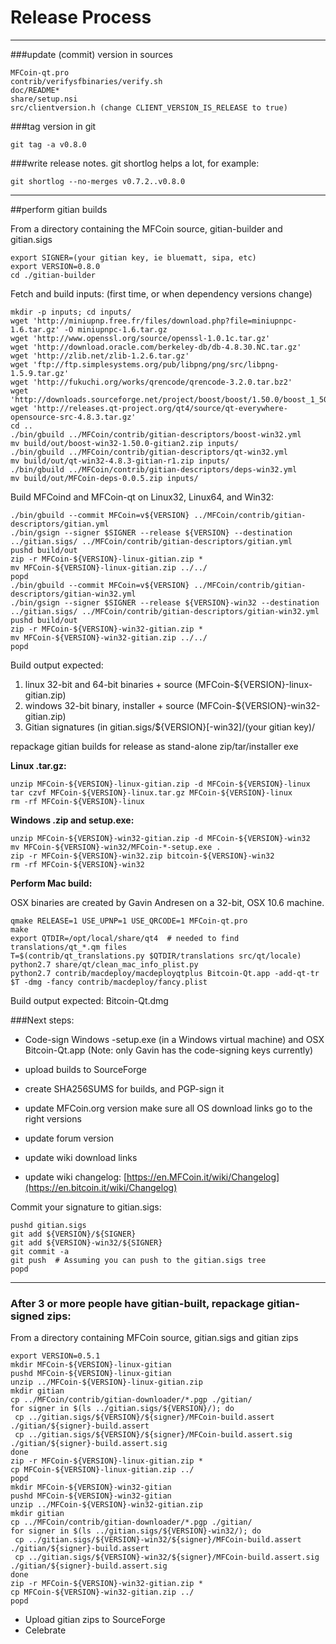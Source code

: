 Release Process
====================

* * *

###update (commit) version in sources


	MFCoin-qt.pro
	contrib/verifysfbinaries/verify.sh
	doc/README*
	share/setup.nsi
	src/clientversion.h (change CLIENT_VERSION_IS_RELEASE to true)

###tag version in git

	git tag -a v0.8.0

###write release notes. git shortlog helps a lot, for example:

	git shortlog --no-merges v0.7.2..v0.8.0

* * *

##perform gitian builds

 From a directory containing the MFCoin source, gitian-builder and gitian.sigs
  
	export SIGNER=(your gitian key, ie bluematt, sipa, etc)
	export VERSION=0.8.0
	cd ./gitian-builder

 Fetch and build inputs: (first time, or when dependency versions change)

	mkdir -p inputs; cd inputs/
	wget 'http://miniupnp.free.fr/files/download.php?file=miniupnpc-1.6.tar.gz' -O miniupnpc-1.6.tar.gz
	wget 'http://www.openssl.org/source/openssl-1.0.1c.tar.gz'
	wget 'http://download.oracle.com/berkeley-db/db-4.8.30.NC.tar.gz'
	wget 'http://zlib.net/zlib-1.2.6.tar.gz'
	wget 'ftp://ftp.simplesystems.org/pub/libpng/png/src/libpng-1.5.9.tar.gz'
	wget 'http://fukuchi.org/works/qrencode/qrencode-3.2.0.tar.bz2'
	wget 'http://downloads.sourceforge.net/project/boost/boost/1.50.0/boost_1_50_0.tar.bz2'
	wget 'http://releases.qt-project.org/qt4/source/qt-everywhere-opensource-src-4.8.3.tar.gz'
	cd ..
	./bin/gbuild ../MFCoin/contrib/gitian-descriptors/boost-win32.yml
	mv build/out/boost-win32-1.50.0-gitian2.zip inputs/
	./bin/gbuild ../MFCoin/contrib/gitian-descriptors/qt-win32.yml
	mv build/out/qt-win32-4.8.3-gitian-r1.zip inputs/
	./bin/gbuild ../MFCoin/contrib/gitian-descriptors/deps-win32.yml
	mv build/out/MFCoin-deps-0.0.5.zip inputs/

 Build MFCoind and MFCoin-qt on Linux32, Linux64, and Win32:
  
	./bin/gbuild --commit MFCoin=v${VERSION} ../MFCoin/contrib/gitian-descriptors/gitian.yml
	./bin/gsign --signer $SIGNER --release ${VERSION} --destination ../gitian.sigs/ ../MFCoin/contrib/gitian-descriptors/gitian.yml
	pushd build/out
	zip -r MFCoin-${VERSION}-linux-gitian.zip *
	mv MFCoin-${VERSION}-linux-gitian.zip ../../
	popd
	./bin/gbuild --commit MFCoin=v${VERSION} ../MFCoin/contrib/gitian-descriptors/gitian-win32.yml
	./bin/gsign --signer $SIGNER --release ${VERSION}-win32 --destination ../gitian.sigs/ ../MFCoin/contrib/gitian-descriptors/gitian-win32.yml
	pushd build/out
	zip -r MFCoin-${VERSION}-win32-gitian.zip *
	mv MFCoin-${VERSION}-win32-gitian.zip ../../
	popd

  Build output expected:

  1. linux 32-bit and 64-bit binaries + source (MFCoin-${VERSION}-linux-gitian.zip)
  2. windows 32-bit binary, installer + source (MFCoin-${VERSION}-win32-gitian.zip)
  3. Gitian signatures (in gitian.sigs/${VERSION}[-win32]/(your gitian key)/

repackage gitian builds for release as stand-alone zip/tar/installer exe

**Linux .tar.gz:**

	unzip MFCoin-${VERSION}-linux-gitian.zip -d MFCoin-${VERSION}-linux
	tar czvf MFCoin-${VERSION}-linux.tar.gz MFCoin-${VERSION}-linux
	rm -rf MFCoin-${VERSION}-linux

**Windows .zip and setup.exe:**

	unzip MFCoin-${VERSION}-win32-gitian.zip -d MFCoin-${VERSION}-win32
	mv MFCoin-${VERSION}-win32/MFCoin-*-setup.exe .
	zip -r MFCoin-${VERSION}-win32.zip bitcoin-${VERSION}-win32
	rm -rf MFCoin-${VERSION}-win32

**Perform Mac build:**

  OSX binaries are created by Gavin Andresen on a 32-bit, OSX 10.6 machine.

	qmake RELEASE=1 USE_UPNP=1 USE_QRCODE=1 MFCoin-qt.pro
	make
	export QTDIR=/opt/local/share/qt4  # needed to find translations/qt_*.qm files
	T=$(contrib/qt_translations.py $QTDIR/translations src/qt/locale)
	python2.7 share/qt/clean_mac_info_plist.py
	python2.7 contrib/macdeploy/macdeployqtplus Bitcoin-Qt.app -add-qt-tr $T -dmg -fancy contrib/macdeploy/fancy.plist

 Build output expected: Bitcoin-Qt.dmg

###Next steps:

* Code-sign Windows -setup.exe (in a Windows virtual machine) and
  OSX Bitcoin-Qt.app (Note: only Gavin has the code-signing keys currently)

* upload builds to SourceForge

* create SHA256SUMS for builds, and PGP-sign it

* update MFCoin.org version
  make sure all OS download links go to the right versions

* update forum version

* update wiki download links

* update wiki changelog: [https://en.MFCoin.it/wiki/Changelog](https://en.bitcoin.it/wiki/Changelog)

Commit your signature to gitian.sigs:

	pushd gitian.sigs
	git add ${VERSION}/${SIGNER}
	git add ${VERSION}-win32/${SIGNER}
	git commit -a
	git push  # Assuming you can push to the gitian.sigs tree
	popd

-------------------------------------------------------------------------

### After 3 or more people have gitian-built, repackage gitian-signed zips:

From a directory containing MFCoin source, gitian.sigs and gitian zips

	export VERSION=0.5.1
	mkdir MFCoin-${VERSION}-linux-gitian
	pushd MFCoin-${VERSION}-linux-gitian
	unzip ../MFCoin-${VERSION}-linux-gitian.zip
	mkdir gitian
	cp ../MFCoin/contrib/gitian-downloader/*.pgp ./gitian/
	for signer in $(ls ../gitian.sigs/${VERSION}/); do
	 cp ../gitian.sigs/${VERSION}/${signer}/MFCoin-build.assert ./gitian/${signer}-build.assert
	 cp ../gitian.sigs/${VERSION}/${signer}/MFCoin-build.assert.sig ./gitian/${signer}-build.assert.sig
	done
	zip -r MFCoin-${VERSION}-linux-gitian.zip *
	cp MFCoin-${VERSION}-linux-gitian.zip ../
	popd
	mkdir MFCoin-${VERSION}-win32-gitian
	pushd MFCoin-${VERSION}-win32-gitian
	unzip ../MFCoin-${VERSION}-win32-gitian.zip
	mkdir gitian
	cp ../MFCoin/contrib/gitian-downloader/*.pgp ./gitian/
	for signer in $(ls ../gitian.sigs/${VERSION}-win32/); do
	 cp ../gitian.sigs/${VERSION}-win32/${signer}/MFCoin-build.assert ./gitian/${signer}-build.assert
	 cp ../gitian.sigs/${VERSION}-win32/${signer}/MFCoin-build.assert.sig ./gitian/${signer}-build.assert.sig
	done
	zip -r MFCoin-${VERSION}-win32-gitian.zip *
	cp MFCoin-${VERSION}-win32-gitian.zip ../
	popd

- Upload gitian zips to SourceForge
- Celebrate 
